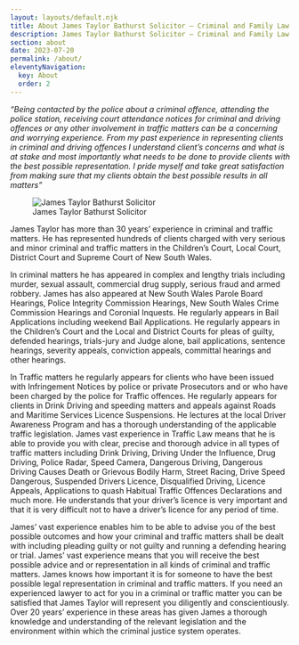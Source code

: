 ```yaml
---
layout: layouts/default.njk
title: About James Taylor Bathurst Solicitor – Criminal and Family Law Lawyer
description: James Taylor Bathurst Solicitor – Criminal and Family Law Lawyer offering specialist advice and or representation in Criminal and Family Law matters and services in all areas of law including Conveyancing, Wills Probate and Administration.
section: about
date: 2023-07-20
permalink: /about/
eleventyNavigation:
  key: About
  order: 2
---
```





<p ><em>“Being contacted by the police about a criminal offence, attending the police station, receiving court attendance notices for criminal and driving offences or any other involvement in traffic matters can be a concerning and worrying experience. From my past experience in representing clients in criminal and driving offences I understand client’s concerns and what is at stake and most importantly what needs to be done to provide clients with the best possible representation. I pride myself and take great satisfaction from making sure that my clients obtain the best possible results in all matters”</em></p>
<figure class="imageright"><img title="James Taylor Bathurst Solicitor" src="../img/james-taylor-linkedin.jpg" alt="James Taylor Bathurst Solicitor" >
<figcaption>James Taylor Bathurst Solicitor</figcaption>
</figure>
<p >James Taylor has more than 30 years’ experience in criminal and traffic matters. He has represented hundreds of clients charged with very serious and minor criminal and traffic matters in the Children’s Court, Local Court, District Court and Supreme Court of New South Wales.</p>
<p >In criminal matters he has appeared in complex and lengthy trials including murder, sexual assault, commercial drug supply, serious fraud and armed robbery. James has also appeared at New South Wales Parole Board Hearings, Police Integrity Commission Hearings, New South Wales Crime Commission Hearings and Coronial Inquests. He regularly appears in Bail Applications including weekend Bail Applications. He regularly appears in the Children’s Court and the Local and District Courts for pleas of guilty, defended hearings, trials-jury and Judge alone, bail applications, sentence hearings, severity appeals, conviction appeals, committal hearings and other hearings.</p>
<p >In Traffic matters he regularly appears for clients who have been issued with Infringement Notices by police or private Prosecutors and or who have been charged by the police for Traffic offences. He regularly appears for clients in Drink Driving and speeding matters and appeals against Roads and Maritime Services Licence Suspensions. He lectures at the local Driver Awareness Program and has a thorough understanding of the applicable traffic legislation. James vast experience in Traffic Law means that he is able to provide you with clear, precise and thorough advice in all types of traffic matters including Drink Driving, Driving Under the Influence, Drug Driving, Police Radar, Speed Camera, Dangerous Driving, Dangerous Driving Causes Death or Grievous Bodily Harm, Street Racing, Drive Speed Dangerous, Suspended Drivers Licence, Disqualified Driving, Licence Appeals, Applications to quash Habitual Traffic Offences Declarations and much more. He understands that your driver’s licence is very important and that it is very difficult not to have a driver’s licence for any period of time.</p>
<p >James’ vast experience enables him to be able to advise you of the best possible outcomes and how your criminal and traffic matters shall be dealt with including pleading guilty or not guilty and running a defending hearing or trial. James’ vast experience means that you will receive the best possible advice and or representation in all kinds of criminal and traffic matters. James knows how important it is for someone to have the best possible legal representation in criminal and traffic matters. If you need an experienced lawyer to act for you in a criminal or traffic matter you can be satisfied that James Taylor will represent you diligently and conscientiously. Over 20 years’ experience in these areas has given James a thorough knowledge and understanding of the relevant legislation and the environment within which the criminal justice system operates.</p>

